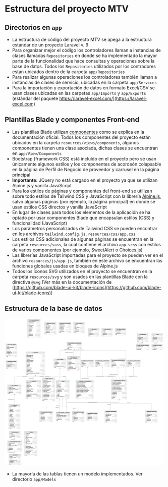# Estructura del proyecto MTV

## Directorios en `app`

- La estructura de código del proyecto MTV se apega a la estructura estándar de un proyecto Laravel v. 9
- Para organizar mejor el código los controladores llaman a instancias de clases llamadas `Repositories` en donde se ha implementado la mayor parte de la funcionalidad que hace consultas y operaciones sobre la base de datos. Todos los `Repositories` utilizados por los contradores están ubicados dentro de la carpeta `app/Repositories`
- Para realizar algunas operaciones los controladores también llaman a instancias de clases de servicio, ubicadas en la carpeta `app/Services` 
- Para la importación y exportación de datos en formato Excel/CSV se usan clases ubicadas en las carpetas `app/Imports` y `app/Exports` (estándar del paquete https://laravel-excel.com/](https://laravel-excel.com)

## Plantillas Blade y componentes Front-end

- Las plantillas Blade utilizan [componentes](https://laravel.com/docs/9.x/blade#components) como se explica en la documentación oficial. Todos los componentes del proyecto están ubicados en la carpeta `resources/views/components`, algunos componentes tienen una clase asociada, dichas clases se encuentran en `app/View/Components`  
- Bootstrap (framework CSS) está incluído en el proyecto pero se usan únicamente algunos estilos y los componentes de acordeón colapsable en la página de Perfil de Negocio de proveedor y carrusel en la página principal
- **Importante:** JQuery no está cargado en el proyecto ya que se utilizan Alpine.js y vanilla JavaScript
- Para los estilos de páginas y componentes del front-end se utilizan sobre todo estilos de Tailwind CSS y JavaScript con la librería [Alpine.js](https://alpinejs.dev/), salvo algunas páginas (por ejemplo, la página principal) en donde se usan estilos CSS directos y vanilla JavaScript
- En lugar de clases para todos los elementos de la aplicación se ha optado por usar componentes Blade que encapsulan estilos (CSS) y funcionalidad (JavaScript)
- Los parámetros personalizados de Tailwind CSS se pueden encontrar en los archivos `tailwind.config.js`, `resources/css/app.css`
- Los estilos CSS adicionales de algunas páginas se encuentran en la carpeta `resources/sass`, la cual contiene el archivo `app.scss` con estilos de varios componentes (por ejemplo, SweetAlert o Choices.js) 
- Las librerías JavaScript importadas para el proyecto se pueden ver en el archivo `resources/js/app.js`, también en este archivo se encuentran las funciones globales usadas en bloques de Alpine.js
- Todos los íconos SVG utilizados en el proyecto se encuentran en la carpeta `resources/svg` y son usados en las plantillas Blade con la directiva `@svg` (Ver más en la documentación de [https://github.com/blade-ui-kit/blade-icons](https://github.com/blade-ui-kit/blade-icons))

## Estructura de la base de datos

![Base de datos](mtv_base_datos_28Abr2023.png)

- La mayoría de las tablas tienen un modelo implementados. Ver directorio `app/Models`
